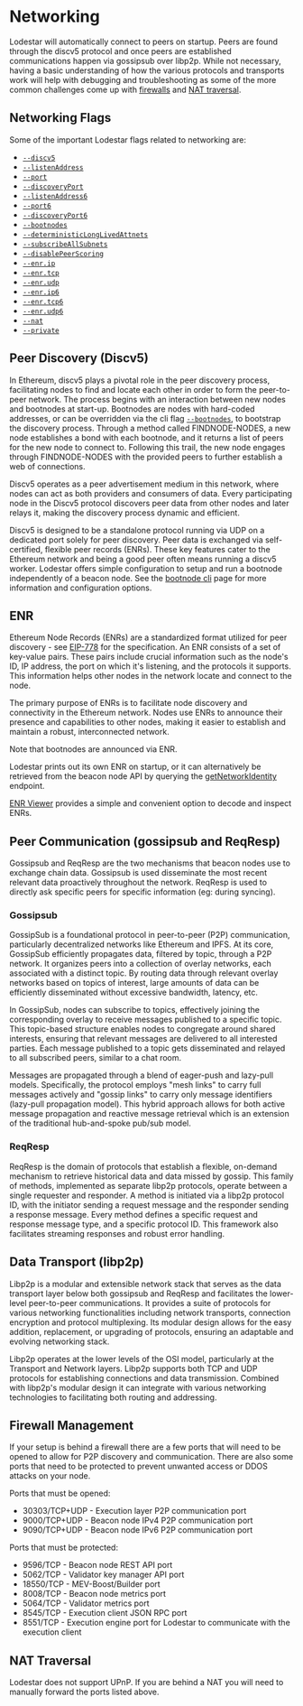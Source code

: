 # Networking

Lodestar will automatically connect to peers on startup. Peers are found through the discv5 protocol and once peers are established communications happen via gossipsub over libp2p. While not necessary, having a basic understanding of how the various protocols and transports work will help with debugging and troubleshooting as some of the more common challenges come up with [firewalls](#firewall-management) and [NAT traversal](#nat-traversal).

## Networking Flags

Some of the important Lodestar flags related to networking are:

- [`--discv5`](./beacon-cli.md#-discv5)
- [`--listenAddress`](./beacon-cli.md#-listenaddress)
- [`--port`](./beacon-cli.md#-port)
- [`--discoveryPort`](./beacon-cli.md#-discoveryport)
- [`--listenAddress6`](./beacon-cli.md#-listenaddress6)
- [`--port6`](./beacon-cli.md#-port6)
- [`--discoveryPort6`](./beacon-cli.md#-discoveryport6)
- [`--bootnodes`](./beacon-cli.md#-bootnodes)
- [`--deterministicLongLivedAttnets`](./beacon-cli.md#-deterministiclonglivedattnets)
- [`--subscribeAllSubnets`](./beacon-cli.md#-subscribeallsubnets)
- [`--disablePeerScoring`](./beacon-cli.md#-disablepeerscoring)
- [`--enr.ip`](./beacon-cli.md#-enrip)
- [`--enr.tcp`](./beacon-cli.md#-enrtcp)
- [`--enr.udp`](./beacon-cli.md#-enrudp)
- [`--enr.ip6`](./beacon-cli.md#-enrip6)
- [`--enr.tcp6`](./beacon-cli.md#-enrtcp6)
- [`--enr.udp6`](./beacon-cli.md#-enrudp6)
- [`--nat`](./beacon-cli.md#-nat)
- [`--private`](./beacon-cli.md#`-private`)

## Peer Discovery (Discv5)

In Ethereum, discv5 plays a pivotal role in the peer discovery process, facilitating nodes to find and locate each other in order to form the peer-to-peer network​. The process begins with an interaction between new nodes and bootnodes at start-up. Bootnodes are nodes with hard-coded addresses, or can be overridden via the cli flag [`--bootnodes`](./beacon-cli.md#-bootnodes), to bootstrap the discovery process​. Through a method called FINDNODE-NODES, a new node establishes a bond with each bootnode, and it returns a list of peers for the new node to connect to. Following this trail, the new node engages through FINDNODE-NODES with the provided peers to further establish a web of connections​.

Discv5 operates as a peer advertisement medium in this network, where nodes can act as both providers and consumers of data. Every participating node in the Discv5 protocol discovers peer data from other nodes and later relays it, making the discovery process dynamic and efficient​.

Discv5 is designed to be a standalone protocol running via UDP on a dedicated port solely for peer discovery. Peer data is exchanged via self-certified, flexible peer records (ENRs). These key features cater to the Ethereum network​ and being a good peer often means running a discv5 worker​. Lodestar offers simple configuration to setup and run a bootnode independently of a beacon node. See the [bootnode cli](../bootnode/bootnode-cli.md) page for more information and configuration options.

## ENR

Ethereum Node Records (ENRs) are a standardized format utilized for peer discovery - see [EIP-778](https://eips.ethereum.org/EIPS/eip-778) for the specification. An ENR consists of a set of key-value pairs. These pairs include crucial information such as the node's ID, IP address, the port on which it's listening, and the protocols it supports. This information helps other nodes in the network locate and connect to the node.

The primary purpose of ENRs is to facilitate node discovery and connectivity in the Ethereum network. Nodes use ENRs to announce their presence and capabilities to other nodes, making it easier to establish and maintain a robust, interconnected network.

Note that bootnodes are announced via ENR.

Lodestar prints out its own ENR on startup, or it can alternatively be retrieved from the beacon node API by querying the [getNetworkIdentity](https://ethereum.github.io/beacon-APIs/#/Node/getNetworkIdentity) endpoint.

[ENR Viewer](https://enr-viewer.com/) provides a simple and convenient option to decode and inspect ENRs.

## Peer Communication (gossipsub and ReqResp)

Gossipsub and ReqResp are the two mechanisms that beacon nodes use to exchange chain data. Gossipsub is used disseminate the most recent relevant data proactively throughout the network. ReqResp is used to directly ask specific peers for specific information (eg: during syncing).

### Gossipsub

GossipSub is a foundational protocol in peer-to-peer (P2P) communication, particularly decentralized networks like Ethereum and IPFS. At its core, GossipSub efficiently propagates data, filtered by topic, through a P2P network. It organizes peers into a collection of overlay networks, each associated with a distinct topic. By routing data through relevant overlay networks based on topics of interest, large amounts of data can be efficiently disseminated without excessive bandwidth, latency, etc.

In GossipSub, nodes can subscribe to topics, effectively joining the corresponding overlay to receive messages published to a specific topic. This topic-based structure enables nodes to congregate around shared interests, ensuring that relevant messages are delivered to all interested parties. Each message published to a topic gets disseminated and relayed to all subscribed peers, similar to a chat room.

Messages are propagated through a blend of eager-push and lazy-pull models. Specifically, the protocol employs "mesh links" to carry full messages actively and "gossip links" to carry only message identifiers (lazy-pull propagation model). This hybrid approach allows for both active message propagation and reactive message retrieval​ which is an extension of the traditional hub-and-spoke pub/sub model.

### ReqResp

ReqResp is the domain of protocols that establish a flexible, on-demand mechanism to retrieve historical data and data missed by gossip. This family of methods, implemented as separate libp2p protocols, operate between a single requester and responder. A method is initiated via a libp2p protocol ID, with the initiator sending a request message and the responder sending a response message. Every method defines a specific request and response message type, and a specific protocol ID. This framework also facilitates streaming responses and robust error handling.

## Data Transport (libp2p)

Libp2p is a modular and extensible network stack that serves as the data transport layer below both gossipsub and ReqResp and facilitates the lower-level peer-to-peer communications. It provides a suite of protocols for various networking functionalities including network transports, connection encryption and protocol multiplexing. Its modular design allows for the easy addition, replacement, or upgrading of protocols, ensuring an adaptable and evolving networking stack.

Libp2p operates at the lower levels of the OSI model, particularly at the Transport and Network layers. Libp2p supports both TCP and UDP protocols for establishing connections and data transmission. Combined with libp2p's modular design it can integrate with various networking technologies to facilitating both routing and addressing.

## Firewall Management

If your setup is behind a firewall there are a few ports that will need to be opened to allow for P2P discovery and communication. There are also some ports that need to be protected to prevent unwanted access or DDOS attacks on your node.

Ports that must be opened:

- 30303/TCP+UDP - Execution layer P2P communication port
- 9000/TCP+UDP - Beacon node IPv4 P2P communication port
- 9090/TCP+UDP - Beacon node IPv6 P2P communication port

Ports that must be protected:

- 9596/TCP - Beacon node REST API port
- 5062/TCP - Validator key manager API port
- 18550/TCP - MEV-Boost/Builder port
- 8008/TCP - Beacon node metrics port
- 5064/TCP - Validator metrics port
- 8545/TCP - Execution client JSON RPC port
- 8551/TCP - Execution engine port for Lodestar to communicate with the execution client

## NAT Traversal

Lodestar does not support UPnP. If you are behind a NAT you will need to manually forward the ports listed above.
